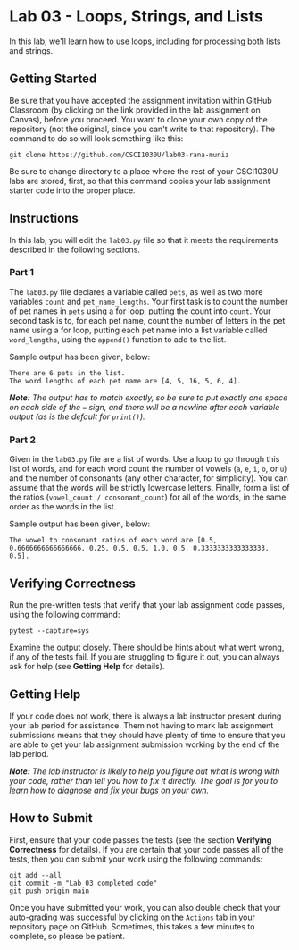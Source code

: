 # Lab 03 - Loops, Strings, and Lists

In this lab, we'll learn how to use loops, including for processing both lists and strings.

## Getting Started

Be sure that you have accepted the assignment invitation within GitHub Classroom (by clicking on the link provided in the lab assignment on Canvas), before you proceed.  You want to clone your own copy of the repository (not the original, since you can't write to that repository).  The command to do so will look something like this:

```
git clone https://github.com/CSCI1030U/lab03-rana-muniz
```

Be sure to change directory to a place where the rest of your CSCI1030U labs are stored, first, so that this command copies your lab assignment starter code into the proper place.

## Instructions

In this lab, you will edit the `lab03.py` file so that it meets the requirements described in the following sections.


### Part 1

The `lab03.py` file declares a variable called `pets`, as well as two more variables `count` and `pet_name_lengths`.  Your first task is to count the number of pet names in `pets` using a for loop, putting the count into `count`.  Your second task is to, for each pet name, count the number of letters in the pet name using a for loop, putting each pet name into a list variable called `word_lengths`, using the `append()` function to add to the list.  

Sample output has been given, below:

```
There are 6 pets in the list.
The word lengths of each pet name are [4, 5, 16, 5, 6, 4].
```

_**Note:** The output has to match exactly, so be sure to put exactly one space on each side of the `=` sign, and there will be a newline after each variable output (as is the default for `print()`)._

### Part 2

Given in the `lab03.py` file are a list of words.  Use a loop to go through this list of words, and for each word count the number of vowels (`a`, `e`, `i`, `o`, or `u`) and the number of consonants (any other character, for simplicity).  You can assume that the words will be strictly lowercase letters.  Finally, form a list of the ratios (`vowel_count / consonant_count`) for all of the words, in the same order as the words in the list.

Sample output has been given, below:

```
The vowel to consonant ratios of each word are [0.5, 0.6666666666666666, 0.25, 0.5, 0.5, 1.0, 0.5, 0.3333333333333333, 0.5].
```

## Verifying Correctness

Run the pre-written tests that verify that your lab assignment code passes, using the following command:

```
pytest --capture=sys
```

Examine the output closely.  There should be hints about what went wrong, if any of the tests fail.  If you are struggling to figure it out, you can always ask for help (see __Getting Help__ for details).


## Getting Help

If your code does not work, there is always a lab instructor present during your lab period for assistance.  Them not having to mark lab assignment submissions means that they should have plenty of time to ensure that you are able to get your lab assignment submission working by the end of the lab period.

_**Note:** The lab instructor is likely to help you figure out what is wrong with your code, rather than tell you how to fix it directly.  The goal is for you to learn how to diagnose and fix your bugs on your own._



## How to Submit

First, ensure that your code passes the tests (see the section __Verifying Correctness__ for details).  If you are certain that your code passes all of the tests, then you can submit your work using the following commands:

```
git add --all
git commit -m "Lab 03 completed code"
git push origin main
```

Once you have submitted your work, you can also double check that your auto-grading was successful by clicking on the `Actions` tab in your repository page on GitHub.  Sometimes, this takes a few minutes to complete, so please be patient.
